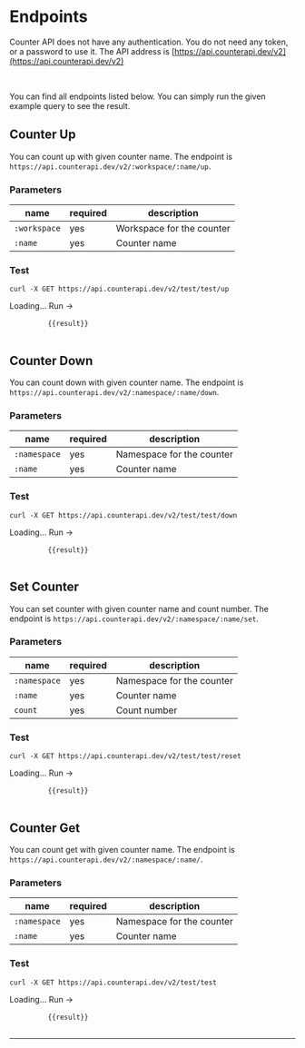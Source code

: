 <script src="https://unpkg.com/vue@3/dist/vue.global.js"></script>

# Endpoints

Counter API does not have any authentication. You do not need any token, or a password to use it. The API address
is [https://api.counterapi.dev/v2](https://api.counterapi.dev/v2)

<br/>

You can find all endpoints listed below. You can simply run the given example query to see the result.

## Counter Up

You can count up with given counter name. The endpoint is `https://api.counterapi.dev/v2/:workspace/:name/up`.

### Parameters

name | required | description
--- | --- | ---
`:workspace`| yes | Workspace for the counter
`:name`| yes | Counter name

### Test

```shell
curl -X GET https://api.counterapi.dev/v2/test/test/up
```

<div id="up">
    <a v-on:click="Run('up')" class="md-button" :class="{'md-button--primary': !loading}">
        <span v-if="loading">Loading...</span>
        <span v-else>Run →</span>
    </a>
    <pre>
        <code v-if="result" class="language-shell">{{result}}</code>
    </pre>
</div>

## Counter Down

You can count down with given counter name. The endpoint is `https://api.counterapi.dev/v2/:namespace/:name/down`.

### Parameters

name | required | description
--- | --- | ---
`:namespace`| yes | Namespace for the counter
`:name`| yes | Counter name


### Test

```shell
curl -X GET https://api.counterapi.dev/v2/test/test/down
```

<div id="down">
    <a v-on:click="Run('down')" class="md-button" :class="{'md-button--primary': !loading}">
        <span v-if="loading">Loading...</span>
        <span v-else>Run →</span>
    </a>
    <pre>
        <code v-if="result" class="language-shell">{{result}}</code>
    </pre>
</div>

## Set Counter

You can set counter with given counter name and count number. The endpoint is `https://api.counterapi.dev/v2/:namespace/:name/set`.

### Parameters

name | required | description
--- |----------| ---
`:namespace`| yes      | Namespace for the counter
`:name`| yes      | Counter name
`count`| yes      | Count number

### Test

```shell
curl -X GET https://api.counterapi.dev/v2/test/test/reset
```

<div id="set">
    <a v-on:click="Run('reset')" class="md-button" :class="{'md-button--primary': !loading}">
        <span v-if="loading">Loading...</span>
        <span v-else>Run →</span>
    </a>
    <pre>
        <code v-if="result" class="language-shell">{{result}}</code>
    </pre>
</div>

## Counter Get

You can count get with given counter name. The endpoint is `https://api.counterapi.dev/v2/:namespace/:name/`.

### Parameters

name | required | description
--- | --- | ---
`:namespace`| yes | Namespace for the counter
`:name`| yes | Counter name

### Test

```shell
curl -X GET https://api.counterapi.dev/v2/test/test
```

<div id="get">
    <a v-on:click="Run('')" class="md-button" :class="{'md-button--primary': !loading}">
        <span v-if="loading">Loading...</span>
        <span v-else>Run →</span>
    </a>
    <pre>
        <code v-if="result" class="language-shell">{{result}}</code>
    </pre>
</div>

---


<script>
  const { createApp, ref } = Vue
  const App = {
    setup() {
      const result = ref('')
      const loading = ref(false)
      const baseURL = ref('https://api.counterapi.dev/v2/')
      const Run = function(apiType) {
        loading.value = true
        fetch(baseURL.value + 'test/test/' + apiType)
          .then(response => response.json())
          .then(data => {
            result.value = JSON.stringify(data, null, 2)
            setTimeout(() => result.value = '', 10000);
            loading.value = false
          })
      }
      return {
        result,
        loading,
        Run
      }
    }
  }
  createApp(App).mount('#up')
  createApp(App).mount('#down')
  createApp(App).mount('#set')
  createApp(App).mount('#get')
  createApp(App).mount('#list')
</script>
